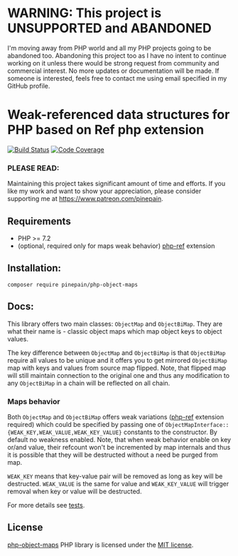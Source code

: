 WARNING: This project is UNSUPPORTED and ABANDONED
==================================================

I'm moving away from PHP world and all my PHP projects going to be abandoned too. Abandoning this project too as I have no intent to continue working on it unless there would be strong request from community and commercial interest. No more updates or documentation will be made. If someone is interested, feels free to contact me using email specified in my GitHub profile.

# Weak-referenced data structures for PHP based on Ref php extension

[![Build Status](https://travis-ci.org/pinepain/php-object-maps.svg?branch=master)](https://travis-ci.org/pinepain/php-object-maps)
[![Code Coverage](https://scrutinizer-ci.com/g/pinepain/php-object-maps/badges/coverage.png?b=refactor)](https://scrutinizer-ci.com/g/pinepain/php-object-maps/?branch=refactor)

### PLEASE READ:

Maintaining this project takes significant amount of time and efforts.
If you like my work and want to show your appreciation, please consider supporting me at https://www.patreon.com/pinepain.

## Requirements

 - PHP >= 7.2
 - (optional, required only for maps weak behavior) [php-ref][php-ref-ext] extension


## Installation:

    composer require pinepain/php-object-maps

## Docs:

This library offers two main classes: `ObjectMap` and `ObjectBiMap`.
They are what their name is - classic object maps which map object keys to object values.

The key difference between
`ObjectMap` and `ObjectBiMap` is that `ObjectBiMap` require all values to be unique and it offers you to get mirrored 
`ObjectBiMap` map with keys and values from source map flipped. Note, that flipped map will still maintain connection to
the original one and thus any modification to any `ObjectBiMap` in a chain will be reflected on all chain.  

### Maps behavior

Both `ObjectMap` and `ObjectBiMap` offers weak variations ([php-ref][php-ref-ext] extension required) which could be specified
by passing one of `ObjectMapInterface::{WEAK_KEY,WEAK_VALUE,WEAK_KEY_VALUE}` constants to the constructor.
By default no weakness enabled. Note, that when weak behavior enable on key or/and value, their refcount won't be
incremented by map internals and thus it is possible that they will be destructed without a need be purged from map.

`WEAK_KEY` means that key-value pair will be removed as long as key will be destructed. `WEAK_VALUE` is the same for value
and `WEAK_KEY_VALUE` will trigger removal when key or value will be destructed.

For more details see [tests](./tests).

## License

[php-object-maps](https://github.com/pinepain/php-object-maps) PHP library is licensed under the [MIT license](http://opensource.org/licenses/MIT).

[php-ref-ext]: https://github.com/pinepain/php-ref
